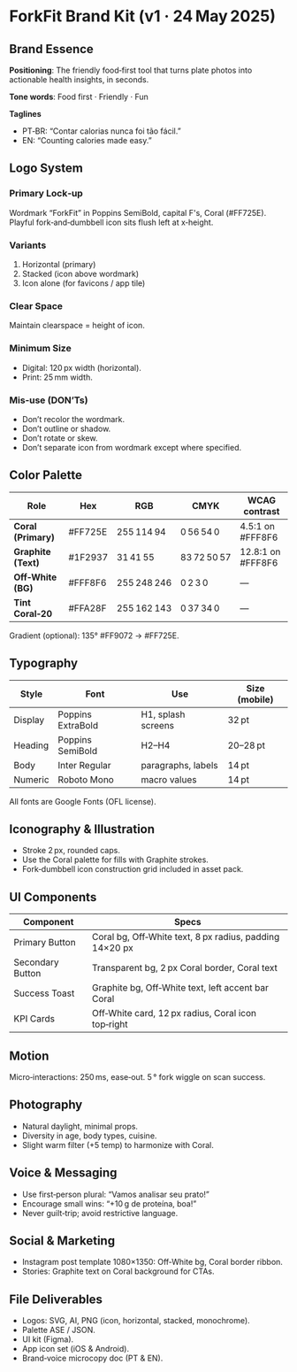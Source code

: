 # ForkFit Brand Kit (v1 · 24 May 2025)

## Brand Essence

**Positioning**: The friendly food‑first tool that turns plate photos into actionable health insights, in seconds.

**Tone words**: Food first · Friendly · Fun

**Taglines**

- PT‑BR: “Contar calorias nunca foi tão fácil.”
- EN: “Counting calories made easy.”

## Logo System

### Primary Lock‑up

Wordmark “ForkFit” in Poppins SemiBold, capital F's, Coral (#FF725E). Playful fork‑and‑dumbbell icon sits flush left at x‑height.

### Variants

1. Horizontal (primary)
2. Stacked (icon above wordmark)
3. Icon alone (for favicons / app tile)

### Clear Space

Maintain clearspace = height of icon.

### Minimum Size

- Digital: 120 px width (horizontal).
- Print: 25 mm width.

### Mis‑use (DON’Ts)

- Don’t recolor the wordmark.
- Don’t outline or shadow.
- Don’t rotate or skew.
- Don’t separate icon from wordmark except where specified.

## Color Palette

| Role                | Hex     | RGB         | CMYK        | WCAG contrast     |
| ------------------- | ------- | ----------- | ----------- | ----------------- |
| **Coral (Primary)** | #FF725E | 255 114 94  | 0 56 54 0   | 4.5:1 on #FFF8F6  |
| **Graphite (Text)** | #1F2937 | 31 41 55    | 83 72 50 57 | 12.8:1 on #FFF8F6 |
| **Off‑White (BG)**  | #FFF8F6 | 255 248 246 | 0 2 3 0     | —                 |
| **Tint Coral‑20**   | #FFA28F | 255 162 143 | 0 37 34 0   | —                 |

Gradient (optional): 135° #FF9072 → #FF725E.

## Typography

| Style   | Font              | Use                | Size (mobile) |
| ------- | ----------------- | ------------------ | ------------- |
| Display | Poppins ExtraBold | H1, splash screens | 32 pt         |
| Heading | Poppins SemiBold  | H2–H4              | 20–28 pt      |
| Body    | Inter Regular     | paragraphs, labels | 14 pt         |
| Numeric | Roboto Mono       | macro values       | 14 pt         |

All fonts are Google Fonts (OFL license).

## Iconography & Illustration

- Stroke 2 px, rounded caps.
- Use the Coral palette for fills with Graphite strokes.
- Fork‑dumbbell icon construction grid included in asset pack.

## UI Components

| Component        | Specs                                                   |
| ---------------- | ------------------------------------------------------- |
| Primary Button   | Coral bg, Off‑White text, 8 px radius, padding 14×20 px |
| Secondary Button | Transparent bg, 2 px Coral border, Coral text           |
| Success Toast    | Graphite bg, Off‑White text, left accent bar Coral      |
| KPI Cards        | Off‑White card, 12 px radius, Coral icon top‑right      |

## Motion

Micro‑interactions: 250 ms, ease‑out. 5 ° fork wiggle on scan success.

## Photography

- Natural daylight, minimal props.
- Diversity in age, body types, cuisine.
- Slight warm filter (+5 temp) to harmonize with Coral.

## Voice & Messaging

- Use first‑person plural: “Vamos analisar seu prato!”
- Encourage small wins: “+10 g de proteína, boa!”
- Never guilt‑trip; avoid restrictive language.

## Social & Marketing

- Instagram post template 1080×1350: Off‑White bg, Coral border ribbon.
- Stories: Graphite text on Coral background for CTAs.

## File Deliverables

- Logos: SVG, AI, PNG (icon, horizontal, stacked, monochrome).
- Palette ASE / JSON.
- UI kit (Figma).
- App icon set (iOS & Android).
- Brand‑voice microcopy doc (PT & EN).

##
